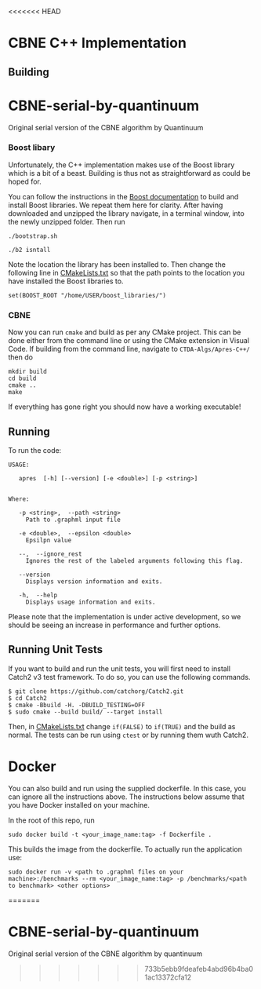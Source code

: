 <<<<<<< HEAD
# CBNE C++ Implementation
## Building
# CBNE-serial-by-quantinuum
Original serial version of the CBNE algorithm by Quantinuum

### Boost libary

Unfortunately, the C++ implementation makes use of the Boost library which is a bit of a beast. Building is thus not as straightforward as could be hoped for.

You can follow the instructions in the [Boost documentation](https://www.boost.org/doc/libs/1_68_0/more/getting_started/unix-variants.html) to build and install Boost libraries. We repeat them here for clarity. After having downloaded and unzipped the library navigate, in a terminal window, into the newly unzipped folder. Then run

```
./bootstrap.sh
```

```
./b2 isntall
```

Note the location the library has been installed to. Then change the following line in [CMakeLists.txt](https://github.com/CQCL-DEV/CTDA-Algs/blob/main/CBNE-Serial-C%2B%2B/CMakeLists.txt) so that the path points to the location you have installed the Boost libraries to.

```
set(BOOST_ROOT "/home/USER/boost_libraries/")
```

### CBNE

Now you can run `cmake` and build as per any CMake project. This can be done either from the command line or using the CMake extension in Visual Code. If building from the command line, navigate to `CTDA-Algs/Apres-C++/` then do 

```
mkdir build
cd build
cmake ..
make
```
If everything has gone right you should now have a working executable!

## Running

To run the code:

```
USAGE: 

   apres  [-h] [--version] [-e <double>] [-p <string>]


Where: 

   -p <string>,  --path <string>
     Path to .graphml input file

   -e <double>,  --epsilon <double>
     Epsilpn value

   --,  --ignore_rest
     Ignores the rest of the labeled arguments following this flag.

   --version
     Displays version information and exits.

   -h,  --help
     Displays usage information and exits.
```

Please note that the implementation is under active development, so we should be seeing an increase in performance and further options.

## Running Unit Tests

If you want to build and run the unit tests, you will first need to install Catch2 v3 test framework. To do so, you can use the following commands.

```
$ git clone https://github.com/catchorg/Catch2.git
$ cd Catch2
$ cmake -Bbuild -H. -DBUILD_TESTING=OFF
$ sudo cmake --build build/ --target install
```

Then, in [CMakeLists.txt](https://github.com/CQCL-DEV/QTDA-Algs/blob/ahmed-apres/ctda/Apres-C%2B%2B/CMakeLists.txt) change `if(FALSE)` to `if(TRUE)` and the build as normal. The tests can be run using `ctest` or by running them wuth Catch2.

# Docker

You can also build and run using the supplied dockerfile. In this case, you can ignore all the instructions above. The instructions below assume that you have Docker installed on your machine.

In the root of this repo, run

```
sudo docker build -t <your_image_name:tag> -f Dockerfile .
```

This builds the image from the dockerfile. To actually run the application use:

```
sudo docker run -v <path to .graphml files on your machine>:/benchmarks --rm <your_image_name:tag> -p /benchmarks/<path to benchmark> <other options>
```
=======
# CBNE-serial-by-quantinuum
 Original serial version of the CBNE algorithm by quantinuum
>>>>>>> 733b5ebb9fdeafeb4abd96b4ba01ac13372cfa12
